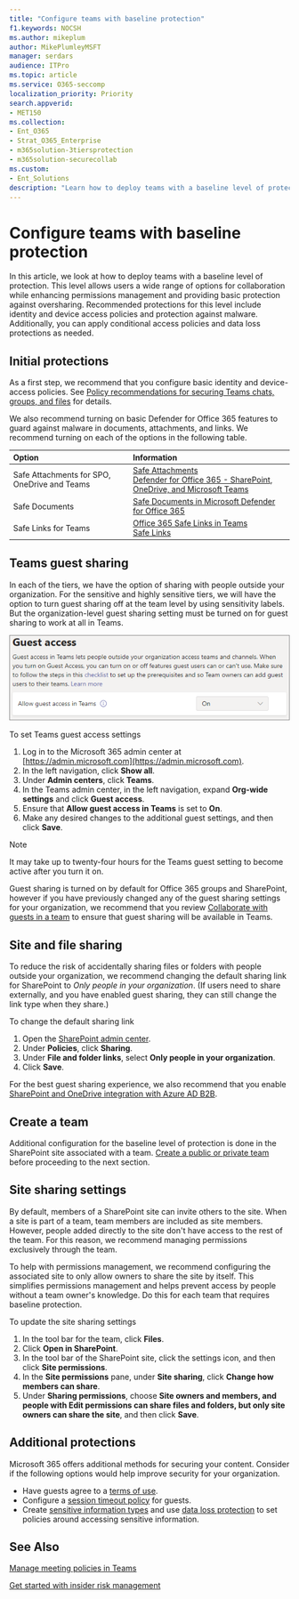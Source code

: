 ```yaml
---
title: "Configure teams with baseline protection"
f1.keywords: NOCSH
ms.author: mikeplum
author: MikePlumleyMSFT
manager: serdars
audience: ITPro
ms.topic: article
ms.service: O365-seccomp
localization_priority: Priority
search.appverid:
- MET150
ms.collection: 
- Ent_O365
- Strat_O365_Enterprise
- m365solution-3tiersprotection
- m365solution-securecollab
ms.custom:
- Ent_Solutions
description: "Learn how to deploy teams with a baseline level of protection."
---
```


# Configure teams with baseline protection

In this article, we look at how to deploy teams with a baseline level of protection. This level allows users a wide range of options for collaboration while enhancing permissions management and providing basic protection against oversharing. Recommended protections for this level include identity and device access policies and protection against malware. Additionally, you can apply conditional access policies and data loss protections as needed.

## Initial protections

As a first step, we recommend that you configure basic identity and device-access policies. See [Policy recommendations for securing Teams chats, groups, and files](../security/defender-365-security/teams-access-policies.md) for details.

We also recommend turning on basic Defender for Office 365 features to guard against malware in documents, attachments, and links. We recommend turning on each of the options in the following table.

|Option|Information|
|:------|:-----------|
|Safe Attachments for SPO, OneDrive and Teams|[Safe Attachments](../security/defender-365-security/atp-safe-attachments.md)<br>[Defender for Office 365 - SharePoint, OneDrive, and Microsoft Teams](../security/office-365-security/mdo-for-spo-odb-and-teams.md)|
|Safe Documents|[Safe Documents in Microsoft Defender for Office 365](../security/defender-365-security/safe-docs.md)|
|Safe Links for Teams|[Office 365 Safe Links in Teams](../security/defender-365-security/atp-safe-links.md#safe-links-settings-for-microsoft-teamssafe-links-settings-for-microsoft-teams)<br>[Safe Links](../security/defender-365-security/atp-safe-links.md)|

## Teams guest sharing

In each of the tiers, we have the option of sharing with people outside your organization. For the sensitive and highly sensitive tiers, we will have the option to turn guest sharing off at the team level by using sensitivity labels. But the organization-level guest sharing setting must be turned on for guest sharing to work at all in Teams.

![Screenshot of Teams guest access toggle](../media/teams-guest-access-toggle-on.png)

To set Teams guest access settings

1. Log in to the Microsoft 365 admin center at [https://admin.microsoft.com](https://admin.microsoft.com).
2. In the left navigation, click **Show all**.
3. Under **Admin centers**, click **Teams**.
4. In the Teams admin center, in the left navigation, expand **Org-wide settings** and click **Guest access**.
5. Ensure that **Allow guest access in Teams** is set to **On**.
6. Make any desired changes to the additional guest settings, and then click **Save**.

> [!NOTE]
> It may take up to twenty-four hours for the Teams guest setting to become active after you turn it on.

Guest sharing is turned on by default for Office 365 groups and SharePoint, however if you have previously changed any of the guest sharing settings for your organization, we recommend that you review [Collaborate with guests in a team](./collaborate-as-team.md) to ensure that guest sharing will be available in Teams.

## Site and file sharing

To reduce the risk of accidentally sharing files or folders with people outside your organization, we recommend changing the default sharing link for SharePoint to *Only people in your organization*. (If users need to share externally, and you have enabled guest sharing, they can still change the link type when they share.)

To change the default sharing link
1. Open the [SharePoint admin center](https://admin.microsoft.com/sharepoint).
2. Under **Policies**, click **Sharing**.
3. Under **File and folder links**, select **Only people in your organization**.
4. Click **Save**.

For the best guest sharing experience, we also recommend that you enable [SharePoint and OneDrive integration with Azure AD B2B](/sharepoint/sharepoint-azureb2b-integration-preview).

## Create a team

Additional configuration for the baseline level of protection is done in the SharePoint site associated with a team. [Create a public or private team](https://support.office.com/article/174adf5f-846b-4780-b765-de1a0a737e2b) before proceeding to the next section.

## Site sharing settings

By default, members of a SharePoint site can invite others to the site. When a site is part of a team, team members are included as site members. However, people added directly to the site don't have access to the rest of the team. For this reason, we recommend managing permissions exclusively through the team.

To help with permissions management, we recommend configuring the associated site to only allow owners to share the site by itself. This simplifies permissions management and helps prevent access by people without a team owner's knowledge. Do this for each team that requires baseline protection.

To update the site sharing settings
1. In the tool bar for the team, click **Files**.
2. Click **Open in SharePoint**.
3. In the tool bar of the SharePoint site, click the settings icon, and then click **Site permissions**.
4. In the **Site permissions** pane, under **Site sharing**, click **Change how members can share**.
5. Under **Sharing permissions**, choose **Site owners and members, and people with Edit permissions can share files and folders, but only site owners can share the site**, and then click **Save**.

## Additional protections

Microsoft 365 offers additional methods for securing your content. Consider if the following options would help improve security for your organization.

- Have guests agree to a [terms of use](/azure/active-directory/conditional-access/terms-of-use).
- Configure a [session timeout policy](/azure/active-directory/conditional-access/howto-conditional-access-session-lifetime) for guests.
- Create [sensitive information types](../compliance/sensitive-information-type-learn-about.md) and use [data loss protection](../compliance/data-loss-prevention-policies.md) to set policies around accessing sensitive information.

## See Also

[Manage meeting policies in Teams](/microsoftteams/meeting-policies-in-teams)

[Get started with insider risk management](../compliance/insider-risk-management-configure.md)